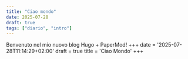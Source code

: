 ```yaml
---
title: "Ciao mondo"
date: 2025-07-28
draft: true
tags: ["diario", "intro"]
---
```


Benvenuto nel mio nuovo blog Hugo + PaperMod!
+++
date = '2025-07-28T11:14:29+02:00'
draft = true
title = 'Ciao Mondo'
+++
